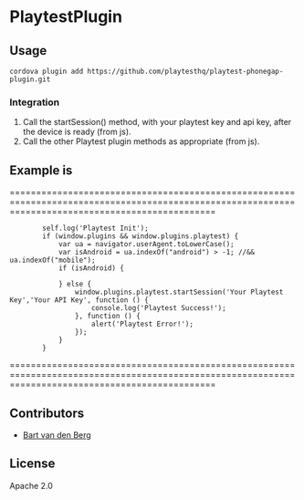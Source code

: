 PlaytestPlugin
============

## Usage

    cordova plugin add https://github.com/playtesthq/playtest-phonegap-plugin.git


### Integration
1. Call the startSession() method, with your playtest key and api key, after the device is ready (from js).
2. Call the other Playtest plugin methods as appropriate (from js).

## Example is 

===================================================================================================================================================

			self.log('Playtest Init');
            if (window.plugins && window.plugins.playtest) {
                var ua = navigator.userAgent.toLowerCase();
                var isAndroid = ua.indexOf("android") > -1; //&& ua.indexOf("mobile");
                if (isAndroid) {
<!--Android is not yet supported at the moment-->
                } else {
                    window.plugins.playtest.startSession('Your Playtest Key','Your API Key', function () {
                        console.log('Playtest Success!');
                    }, function () {
                        alert('Playtest Error!');
                    });
                }
            }

===================================================================================================================================================

## Contributors

- [Bart van den Berg](https://github.com/bartjezzz)


## License
Apache 2.0
